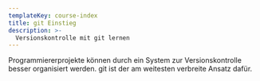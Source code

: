 ```yaml
---
templateKey: course-index
title: git Einstieg
description: >-
  Versionskontrolle mit git lernen
---
```


Programmiererprojekte können durch ein System zur Versionskontrolle besser organisiert
werden. git ist der am weitesten verbreite Ansatz dafür.
